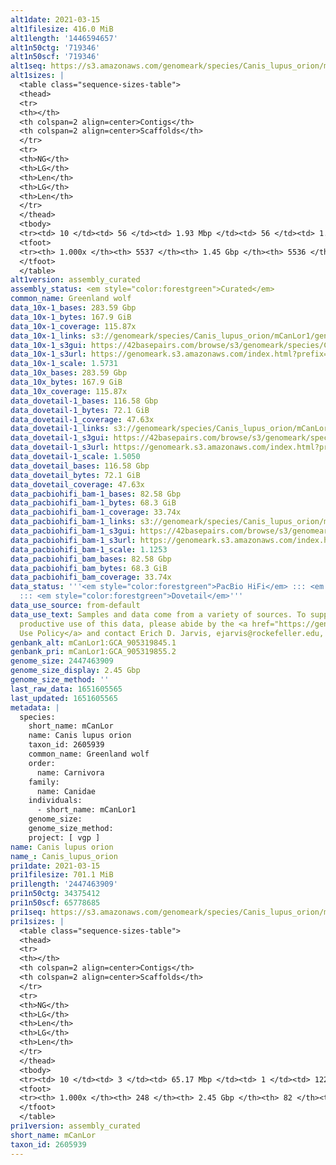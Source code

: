 ```yaml
---
alt1date: 2021-03-15
alt1filesize: 416.0 MiB
alt1length: '1446594657'
alt1n50ctg: '719346'
alt1n50scf: '719346'
alt1seq: https://s3.amazonaws.com/genomeark/species/Canis_lupus_orion/mCanLor1/assembly_curated/mCanLor1.alt.cur.20210315.fasta.gz
alt1sizes: |
  <table class="sequence-sizes-table">
  <thead>
  <tr>
  <th></th>
  <th colspan=2 align=center>Contigs</th>
  <th colspan=2 align=center>Scaffolds</th>
  </tr>
  <tr>
  <th>NG</th>
  <th>LG</th>
  <th>Len</th>
  <th>LG</th>
  <th>Len</th>
  </tr>
  </thead>
  <tbody>
  <tr><td> 10 </td><td> 56 </td><td> 1.93 Mbp </td><td> 56 </td><td> 1.93 Mbp </td></tr><tr><td> 20 </td><td> 143 </td><td> 1.46 Mbp </td><td> 143 </td><td> 1.46 Mbp </td></tr><tr><td> 30 </td><td> 257 </td><td> 1.12 Mbp </td><td> 257 </td><td> 1.12 Mbp </td></tr><tr><td> 40 </td><td> 401 </td><td> 0.91 Mbp </td><td> 401 </td><td> 0.91 Mbp </td></tr><tr style="background-color:#cccccc;"><td> 50 </td><td> 582 </td><td> 0.72 Mbp </td><td> 582 </td><td> 0.72 Mbp </td></tr><tr><td> 60 </td><td> 809 </td><td> 0.57 Mbp </td><td> 809 </td><td> 0.57 Mbp </td></tr><tr><td> 70 </td><td> 1106 </td><td> 423.16 Kbp </td><td> 1106 </td><td> 423.16 Kbp </td></tr><tr><td> 80 </td><td> 1522 </td><td> 279.47 Kbp </td><td> 1522 </td><td> 279.47 Kbp </td></tr><tr><td> 90 </td><td> 2239 </td><td> 135.75 Kbp </td><td> 2239 </td><td> 135.75 Kbp </td></tr><tr><td> 100 </td><td> 5536 </td><td> 4.83 Kbp </td><td> 5535 </td><td> 4.83 Kbp </td></tr></tbody>
  <tfoot>
  <tr><th> 1.000x </th><th> 5537 </th><th> 1.45 Gbp </th><th> 5536 </th><th> 1.45 Gbp </th></tr>
  </tfoot>
  </table>
alt1version: assembly_curated
assembly_status: <em style="color:forestgreen">Curated</em>
common_name: Greenland wolf
data_10x-1_bases: 283.59 Gbp
data_10x-1_bytes: 167.9 GiB
data_10x-1_coverage: 115.87x
data_10x-1_links: s3://genomeark/species/Canis_lupus_orion/mCanLor1/genomic_data/10x/<br>
data_10x-1_s3gui: https://42basepairs.com/browse/s3/genomeark/species/Canis_lupus_orion/mCanLor1/genomic_data/10x/
data_10x-1_s3url: https://genomeark.s3.amazonaws.com/index.html?prefix=species/Canis_lupus_orion/mCanLor1/genomic_data/10x/
data_10x-1_scale: 1.5731
data_10x_bases: 283.59 Gbp
data_10x_bytes: 167.9 GiB
data_10x_coverage: 115.87x
data_dovetail-1_bases: 116.58 Gbp
data_dovetail-1_bytes: 72.1 GiB
data_dovetail-1_coverage: 47.63x
data_dovetail-1_links: s3://genomeark/species/Canis_lupus_orion/mCanLor1/genomic_data/dovetail/<br>
data_dovetail-1_s3gui: https://42basepairs.com/browse/s3/genomeark/species/Canis_lupus_orion/mCanLor1/genomic_data/dovetail/
data_dovetail-1_s3url: https://genomeark.s3.amazonaws.com/index.html?prefix=species/Canis_lupus_orion/mCanLor1/genomic_data/dovetail/
data_dovetail-1_scale: 1.5050
data_dovetail_bases: 116.58 Gbp
data_dovetail_bytes: 72.1 GiB
data_dovetail_coverage: 47.63x
data_pacbiohifi_bam-1_bases: 82.58 Gbp
data_pacbiohifi_bam-1_bytes: 68.3 GiB
data_pacbiohifi_bam-1_coverage: 33.74x
data_pacbiohifi_bam-1_links: s3://genomeark/species/Canis_lupus_orion/mCanLor1/genomic_data/pacbio_hifi/<br>
data_pacbiohifi_bam-1_s3gui: https://42basepairs.com/browse/s3/genomeark/species/Canis_lupus_orion/mCanLor1/genomic_data/pacbio_hifi/
data_pacbiohifi_bam-1_s3url: https://genomeark.s3.amazonaws.com/index.html?prefix=species/Canis_lupus_orion/mCanLor1/genomic_data/pacbio_hifi/
data_pacbiohifi_bam-1_scale: 1.1253
data_pacbiohifi_bam_bases: 82.58 Gbp
data_pacbiohifi_bam_bytes: 68.3 GiB
data_pacbiohifi_bam_coverage: 33.74x
data_status: '''<em style="color:forestgreen">PacBio HiFi</em> ::: <em style="color:forestgreen">10x</em>
  ::: <em style="color:forestgreen">Dovetail</em>'''
data_use_source: from-default
data_use_text: Samples and data come from a variety of sources. To support fair and
  productive use of this data, please abide by the <a href="https://genome10k.soe.ucsc.edu/data-use-policies/">Data
  Use Policy</a> and contact Erich D. Jarvis, ejarvis@rockefeller.edu, with any questions.
genbank_alt: mCanLor1:GCA_905319845.1
genbank_pri: mCanLor1:GCA_905319855.2
genome_size: 2447463909
genome_size_display: 2.45 Gbp
genome_size_method: ''
last_raw_data: 1651605565
last_updated: 1651605565
metadata: |
  species:
    short_name: mCanLor
    name: Canis lupus orion
    taxon_id: 2605939
    common_name: Greenland wolf
    order:
      name: Carnivora
    family:
      name: Canidae
    individuals:
      - short_name: mCanLor1
    genome_size:
    genome_size_method:
    project: [ vgp ]
name: Canis lupus orion
name_: Canis_lupus_orion
pri1date: 2021-03-15
pri1filesize: 701.1 MiB
pri1length: '2447463909'
pri1n50ctg: 34375412
pri1n50scf: 65778685
pri1seq: https://s3.amazonaws.com/genomeark/species/Canis_lupus_orion/mCanLor1/assembly_curated/mCanLor1.pri.cur.20210315.fasta.gz
pri1sizes: |
  <table class="sequence-sizes-table">
  <thead>
  <tr>
  <th></th>
  <th colspan=2 align=center>Contigs</th>
  <th colspan=2 align=center>Scaffolds</th>
  </tr>
  <tr>
  <th>NG</th>
  <th>LG</th>
  <th>Len</th>
  <th>LG</th>
  <th>Len</th>
  </tr>
  </thead>
  <tbody>
  <tr><td> 10 </td><td> 3 </td><td> 65.17 Mbp </td><td> 1 </td><td> 122.96 Mbp </td></tr><tr><td> 20 </td><td> 7 </td><td> 50.44 Mbp </td><td> 4 </td><td> 88.63 Mbp </td></tr><tr><td> 30 </td><td> 12 </td><td> 46.17 Mbp </td><td> 7 </td><td> 78.39 Mbp </td></tr><tr><td> 40 </td><td> 18 </td><td> 41.41 Mbp </td><td> 10 </td><td> 73.73 Mbp </td></tr><tr style="background-color:#cccccc;"><td> 50 </td><td> 24 </td><td style="background-color:#88ff88;"> 34.38 Mbp </td><td> 14 </td><td style="background-color:#88ff88;"> 65.78 Mbp </td></tr><tr><td> 60 </td><td> 32 </td><td> 28.89 Mbp </td><td> 18 </td><td> 62.79 Mbp </td></tr><tr><td> 70 </td><td> 41 </td><td> 22.82 Mbp </td><td> 22 </td><td> 53.62 Mbp </td></tr><tr><td> 80 </td><td> 56 </td><td> 11.54 Mbp </td><td> 27 </td><td> 46.11 Mbp </td></tr><tr><td> 90 </td><td> 83 </td><td> 6.53 Mbp </td><td> 32 </td><td> 41.77 Mbp </td></tr><tr><td> 100 </td><td> 247 </td><td> 16.69 Kbp </td><td> 81 </td><td> 16.69 Kbp </td></tr></tbody>
  <tfoot>
  <tr><th> 1.000x </th><th> 248 </th><th> 2.45 Gbp </th><th> 82 </th><th> 2.45 Gbp </th></tr>
  </tfoot>
  </table>
pri1version: assembly_curated
short_name: mCanLor
taxon_id: 2605939
---
```

